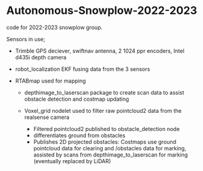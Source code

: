 # Autonomous-Snowplow-2022-2023
code for 2022-2023 snowplow group.

Sensors in use;
- Trimble GPS deciever, swiftnav antenna, 2 1024 ppr encoders, Intel d435i depth camera

- robot_localization EKF fusing data from the 3 sensors

- RTABmap used for mapping
  - depthimage_to_laserscan package to create scan data to assist obstacle detection and costmap updating
  
  - Voxel_grid nodelet used to filter raw pointcloud2 data from the realsense camera
    - Filtered pointcloud2 published to obstacle_detection node
    - differentiates ground from obstacles
    - Publishes 2D projected obstacles: Costmaps use ground pointcloud data for clearing and /obstacles data for marking, assisted by scans from
    depthimage_to_laserscan for marking (eventually replaced by LiDAR)


